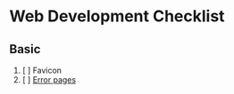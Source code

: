 Web Development Checklist
==========================

## Basic

1. [ ] Favicon
2. [ ] [Error pages](error_pages)
